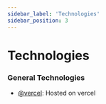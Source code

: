 ```yaml
---
sidebar_label: 'Technologies'
sidebar_position: 3
---
```

# Technologies

### General Technologies
* [@vercel](https://vercel.com/): Hosted on vercel
